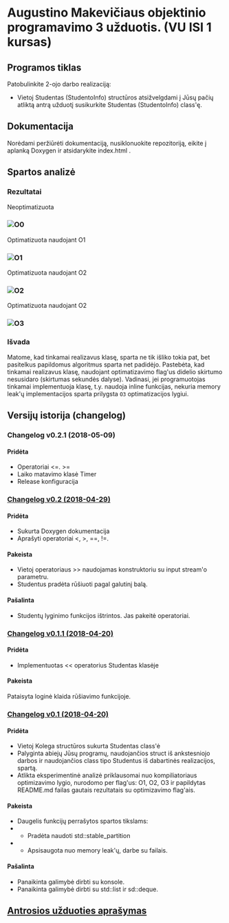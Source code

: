 
# Augustino Makevičiaus objektinio programavimo 3 užduotis. (VU ISI 1 kursas)

## Programos tiklas
Patobulinkite 2-ojo darbo realizaciją:
- Vietoj Studentas (StudentoInfo) structūros atsižvelgdami į Jūsų pačių atliktą antrą užduotį susikurkite Studentas (StudentoInfo) class'ę.

## Dokumentacija
Norėdami peržiūrėti dokumentaciją, nusiklonuokite repozitoriją, eikite į aplanką Doxygen ir atsidarykite index.html .

## Spartos analizė
### Rezultatai
Neoptimatizuota
### ![O0](https://github.com/AugustinasMKVU/AntraUzduotisOOP/blob/master/Performance%20Results/O0.png)
Optimatizuota naudojant O1
### ![O1](https://github.com/AugustinasMKVU/AntraUzduotisOOP/blob/master/Performance%20Results/O1.png)
Optimatizuota naudojant O2
### ![O2](https://github.com/AugustinasMKVU/AntraUzduotisOOP/blob/master/Performance%20Results/O2.png)
Optimatizuota naudojant O2
### ![O3](https://github.com/AugustinasMKVU/AntraUzduotisOOP/blob/master/Performance%20Results/O3.png)
### Išvada
Matome, kad tinkamai realizavus klasę, sparta ne tik išliko tokia pat, bet pasitelkus papildomus algoritmus sparta net padidėjo.
Pastebėta, kad tinkamai realizavus klasę, naudojant optimatizavimo flag'us didelio skirtumo nesusidaro (skirtumas sekundės dalyse).
Vadinasi, jei programuotojas tinkamai implementuoja klasę, t.y. naudoja inline funkcijas, nekuria memory leak'ų implementacijos sparta prilygsta ```O3``` optimatizacijos lygiui.


## Versijų istorija (changelog)

### Changelog v0.2.1 (2018-05-09)
#### Pridėta 
- Operatoriai <=. >=
- Laiko matavimo klasė Timer
- Release konfiguracija

### [Changelog v0.2 (2018-04-29)](https://github.com/AugustinasMKVU/AntraUzduotisOOP/releases/tag/v0.2)
#### Pridėta
- Sukurta Doxygen dokumentacija
- Aprašyti operatoriai <, >, ==, !=.
#### Pakeista
- Vietoj operatoriaus >> naudojamas konstruktoriu su input stream'o parametru.
- Studentus pradėta rūšiuoti pagal galutinį balą.
#### Pašalinta
- Studentų lyginimo funkcijos ištrintos. Jas pakeitė operatoriai.

### [Changelog v0.1.1 (2018-04-20)](https://github.com/AugustinasMKVU/AntraUzduotisOOP/releases/tag/v0.1.1)
#### Pridėta
- Implementuotas << operatorius Studentas klasėje
#### Pakeista
Pataisyta loginė klaida rūšiavimo funkcijoje.

### [Changelog v0.1 (2018-04-20)](https://github.com/AugustinasMKVU/AntraUzduotisOOP/releases/tag/v0.1)
#### Pridėta
- Vietoj Kolega structūros sukurta Studentas class'ė
- Palyginta abiejų Jūsų programų, naudojančios struct iš ankstesniojo darbos ir naudojančios class tipo Studentus iš dabartinės realizacijos, spartą.
- Atlikta eksperimentinė analizė priklausomai nuo kompiliatoriaus optimizavimo lygio, nurodomo per flag'us: O1, O2, O3 ir papildytas README.md failas gautais rezultatais su optimizavimo flag'ais.
#### Pakeista
- Daugelis funkcijų perrašytos spartos tikslams:
- - Pradėta naudoti std::stable_partition
- - Apsisaugota nuo memory  leak'ų, darbe su failais.
#### Pašalinta
- Panaikinta galimybė dirbti su konsole.
- Panaikinta galimybė dirbti su std::list ir sd::deque.

## [Antrosios užduoties aprašymas](https://github.com/AugustinasMKVU/AntraUzduotisOOP/wiki/Antrosios-u%C5%BEduoties-apra%C5%A1ymas)
